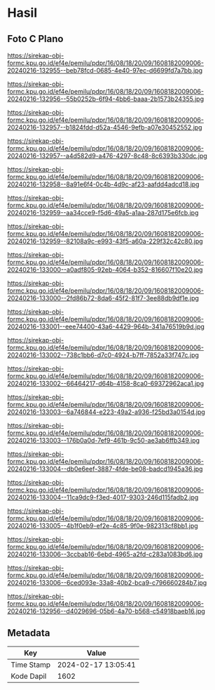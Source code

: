 # Hasil

## Foto C Plano

https://sirekap-obj-formc.kpu.go.id/ef4e/pemilu/pdpr/16/08/18/20/09/1608182009006-20240216-132955--beb78fcd-0685-4e40-97ec-d6699fd7a7bb.jpg

https://sirekap-obj-formc.kpu.go.id/ef4e/pemilu/pdpr/16/08/18/20/09/1608182009006-20240216-132956--55b0252b-6f94-4bb6-baaa-2b1573b24355.jpg

https://sirekap-obj-formc.kpu.go.id/ef4e/pemilu/pdpr/16/08/18/20/09/1608182009006-20240216-132957--b1824fdd-d52a-4546-9efb-a07e30452552.jpg

https://sirekap-obj-formc.kpu.go.id/ef4e/pemilu/pdpr/16/08/18/20/09/1608182009006-20240216-132957--a4d582d9-a476-4297-8c48-8c6393b330dc.jpg

https://sirekap-obj-formc.kpu.go.id/ef4e/pemilu/pdpr/16/08/18/20/09/1608182009006-20240216-132958--8a91e6f4-0c4b-4d9c-af23-aafdd4adcd18.jpg

https://sirekap-obj-formc.kpu.go.id/ef4e/pemilu/pdpr/16/08/18/20/09/1608182009006-20240216-132959--aa34cce9-f5d6-49a5-a1aa-287d175e6fcb.jpg

https://sirekap-obj-formc.kpu.go.id/ef4e/pemilu/pdpr/16/08/18/20/09/1608182009006-20240216-132959--82108a9c-e993-43f5-a60a-229f32c42c80.jpg

https://sirekap-obj-formc.kpu.go.id/ef4e/pemilu/pdpr/16/08/18/20/09/1608182009006-20240216-133000--a0adf805-92eb-4064-b352-816607f10e20.jpg

https://sirekap-obj-formc.kpu.go.id/ef4e/pemilu/pdpr/16/08/18/20/09/1608182009006-20240216-133000--2fd86b72-8da6-45f2-81f7-3ee88db9df1e.jpg

https://sirekap-obj-formc.kpu.go.id/ef4e/pemilu/pdpr/16/08/18/20/09/1608182009006-20240216-133001--eee74400-43a6-4429-964b-341a76519b9d.jpg

https://sirekap-obj-formc.kpu.go.id/ef4e/pemilu/pdpr/16/08/18/20/09/1608182009006-20240216-133002--738c1bb6-d7c0-4924-b7ff-7852a33f747c.jpg

https://sirekap-obj-formc.kpu.go.id/ef4e/pemilu/pdpr/16/08/18/20/09/1608182009006-20240216-133002--66464217-d64b-4158-8ca0-69372962aca1.jpg

https://sirekap-obj-formc.kpu.go.id/ef4e/pemilu/pdpr/16/08/18/20/09/1608182009006-20240216-133003--6a746844-e223-49a2-a936-f25bd3a0154d.jpg

https://sirekap-obj-formc.kpu.go.id/ef4e/pemilu/pdpr/16/08/18/20/09/1608182009006-20240216-133003--176b0a0d-7ef9-461b-9c50-ae3ab6ffb349.jpg

https://sirekap-obj-formc.kpu.go.id/ef4e/pemilu/pdpr/16/08/18/20/09/1608182009006-20240216-133004--db0e6eef-3887-4fde-be08-badcd1945a36.jpg

https://sirekap-obj-formc.kpu.go.id/ef4e/pemilu/pdpr/16/08/18/20/09/1608182009006-20240216-133004--11ca9dc9-f3ed-4017-9303-246d115fadb2.jpg

https://sirekap-obj-formc.kpu.go.id/ef4e/pemilu/pdpr/16/08/18/20/09/1608182009006-20240216-133005--4b1f0eb9-ef2e-4c85-9f0e-982313cf8bb1.jpg

https://sirekap-obj-formc.kpu.go.id/ef4e/pemilu/pdpr/16/08/18/20/09/1608182009006-20240216-133006--3ccbab16-6ebd-4965-a2fd-c283a1083bd6.jpg

https://sirekap-obj-formc.kpu.go.id/ef4e/pemilu/pdpr/16/08/18/20/09/1608182009006-20240216-133006--6ced093e-33a8-40b2-bca9-c796660284b7.jpg

https://sirekap-obj-formc.kpu.go.id/ef4e/pemilu/pdpr/16/08/18/20/09/1608182009006-20240216-132956--d4029696-05b6-4a70-b568-c54918baeb16.jpg


## Metadata

| Key        | Value               |
| ---------- | ------------------- |
| Time Stamp | 2024-02-17 13:05:41 |
| Kode Dapil | 1602                |



